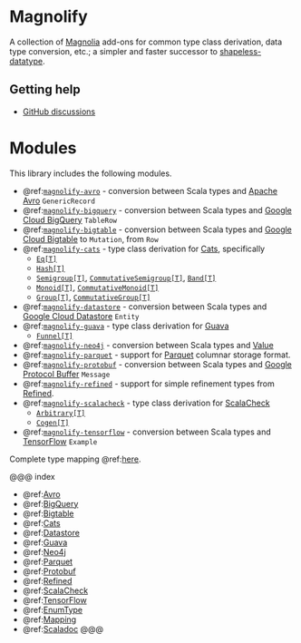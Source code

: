 # Magnolify

A collection of [Magnolia](https://github.com/propensive/magnolia) add-ons for common type class derivation, data type conversion, etc.; a simpler and faster successor to [shapeless-datatype](https://github.com/nevillelyh/shapeless-datatype).

## Getting help

- [GitHub discussions](https://github.com/spotify/magnolify/discussions)

# Modules

This library includes the following modules.

- @ref:[`magnolify-avro`](avro.md) - conversion between Scala types and [Apache Avro](https://github.com/apache/avro) `GenericRecord`
- @ref:[`magnolify-bigquery`](bigquery.md) - conversion between Scala types and [Google Cloud BigQuery](https://cloud.google.com/bigquery/) `TableRow`
- @ref:[`magnolify-bigtable`](bigtable.md) - conversion between Scala types and [Google Cloud Bigtable](https://cloud.google.com/bigtable) to `Mutation`, from `Row`
- @ref:[`magnolify-cats`](cats.md) - type class derivation for [Cats](https://github.com/typelevel/cats), specifically
    - [`Eq[T]`](https://typelevel.org/cats/api/cats/kernel/Eq.html)
    - [`Hash[T]`](https://typelevel.org/cats/api/cats/kernel/Hash.html)
    - [`Semigroup[T]`](https://typelevel.org/cats/api/cats/kernel/Semigroup.html), [`CommutativeSemigroup[T]`](https://typelevel.org/cats/api/cats/kernel/CommutativeSemigroup.html), [`Band[T]`](https://typelevel.org/cats/api/cats/kernel/Band.html)
    - [`Monoid[T]`](https://typelevel.org/cats/api/cats/kernel/Monoid.html), [`CommutativeMonoid[T]`](https://typelevel.org/cats/api/cats/kernel/CommutativeMonoid.html)
    - [`Group[T]`](https://typelevel.org/cats/api/cats/kernel/Group.html), [`CommutativeGroup[T]`](https://typelevel.org/cats/api/cats/kernel/CommutativeGroup.html)
- @ref:[`magnolify-datastore`](datastore.md) - conversion between Scala types and [Google Cloud Datastore](https://cloud.google.com/datastore/) `Entity`
- @ref:[`magnolify-guava`](guava.md) - type class derivation for [Guava](https://guava.dev)
    - [`Funnel[T]`](https://guava.dev/releases/snapshot-jre/api/docs/com/google/common/hash/Funnel.html)
- @ref:[`magnolify-neo4j`](neo4j.md) - conversion between Scala types and [Value](https://neo4j.com/docs/driver-manual/1.7/cypher-values/)
- @ref:[`magnolify-parquet`](parquet.md) - support for [Parquet](http://parquet.apache.org/) columnar storage format.
- @ref:[`magnolify-protobuf`](protobuf.md) - conversion between Scala types and [Google Protocol Buffer](https://developers.google.com/protocol-buffers/docs/overview) `Message`
- @ref:[`magnolify-refined`](refined.md) - support for simple refinement types from [Refined](https://github.com/fthomas/refined).
- @ref:[`magnolify-scalacheck`](scalacheck.md) - type class derivation for [ScalaCheck](https://github.com/typelevel/scalacheck)
    - [`Arbitrary[T]`](https://github.com/typelevel/scalacheck/blob/master/doc/UserGuide.md#universally-quantified-properties)
    - [`Cogen[T]`](https://github.com/typelevel/scalacheck/blob/master/src/main/scala/org/scalacheck/Cogen.scala)
- @ref:[`magnolify-tensorflow`](tensorflow.md) - conversion between Scala types and [TensorFlow](https://www.tensorflow.org/) `Example`

Complete type mapping @ref:[here](mapping.md).

@@@ index
- @ref:[Avro](avro.md)
- @ref:[BigQuery](bigquery.md)
- @ref:[Bigtable](bigtable.md)
- @ref:[Cats](cats.md)
- @ref:[Datastore](datastore.md)
- @ref:[Guava](guava.md)
- @ref:[Neo4j](neo4j.md)
- @ref:[Parquet](parquet.md)
- @ref:[Protobuf](protobuf.md)
- @ref:[Refined](refined.md)
- @ref:[ScalaCheck](scalacheck.md)
- @ref:[TensorFlow](tensorflow.md)
- @ref:[EnumType](enums.md)
- @ref:[Mapping](mapping.md)
- @ref:[Scaladoc](scaladoc.md)
@@@